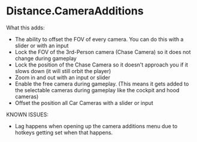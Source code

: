 # Distance.CameraAdditions
What this adds:

- The ability to offset the FOV of every camera. You can do this with a slider or with an input
- Lock the FOV of the 3rd-Person camera (Chase Camera) so it does not change during gameplay
- Lock the position of the Chase Camera so it doesn't approach you if it slows down (it will still orbit the player)
- Zoom in and out with an input or slider
- Enable the free camera during gameplay. (This means it gets added to the selectable cameras during gameplay like the cockpit and hood cameras)
- Offset the position all Car Cameras with a slider or input

KNOWN ISSUES:

- Lag happens when opening up the camera additions menu due to hotkeys getting set when that happens.
